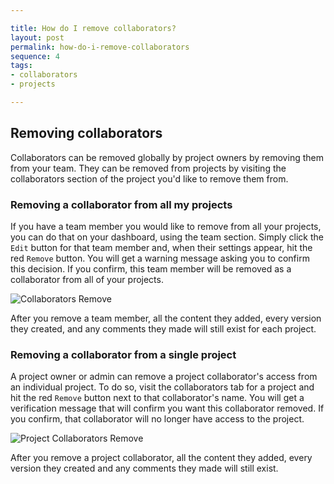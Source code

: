 ```yaml
---

title: How do I remove collaborators?
layout: post
permalink: how-do-i-remove-collaborators
sequence: 4
tags:
- collaborators
- projects

---
```


## Removing collaborators
Collaborators can be removed globally by project owners by removing them from your team. They can be removed from projects by visiting the collaborators section of the project you'd like to remove them from.

### Removing a collaborator from all my projects 
If you have a team member you would like to remove from all your projects, you can do that on your dashboard, using the team section. Simply click the `Edit` button for that team member and, when their settings appear, hit the red `Remove` button. You will get a warning message asking you to confirm this decision. If you confirm, this team member will be removed as a collaborator from all of your projects. 

![Collaborators Remove](https://s3.amazonaws.com/beegit-images/helpImages/collaborators-remove.png)

After you remove a team member, all the content they added, every version they created, and any comments they made will still exist for each project.

### Removing a collaborator from a single project 
A project owner or admin can remove a project collaborator's access from an individual project. To do so, visit the collaborators tab for a project and hit the red `Remove` button next to that collaborator's name. You will get a verification message that will confirm you want this collaborator removed. If you confirm, that collaborator will no longer have access to the project. 

![Project Collaborators Remove](https://s3.amazonaws.com/beegit-images/helpImages/project-collaborators-remove.png)

After you remove a project collaborator, all the content they added, every version they created and any comments they made will still exist. 
